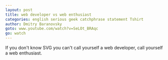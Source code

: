 ```yaml
---
layout: post
title: web developer vs web enthusiast
categories: english serious geek catchphrase statement Tshirt
author: Dmitry Baranovsky
goto: www.youtube.com/watch?v=SeLOt_BRAqc
go: watch
---
```

If you don't know SVG you can't call yourself a web developer, call yourself a web enthusiast.
